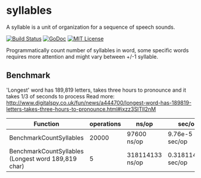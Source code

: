 # syllables
A syllable is a unit of organization for a sequence of speech sounds.

[![Build Status](https://travis-ci.org/ernestas-poskus/syllables.svg)](https://travis-ci.org/ernestas-poskus/syllables)
[![GoDoc](http://godoc.org/github.com/ernestas-poskus/syllables?status.svg)](http://godoc.org/github.com/ernestas-poskus/syllables)
[![MIT License](http://img.shields.io/badge/license-MIT-blue.svg)](http://opensource.org/licenses/MIT)

Programmatically count number of syllables in word, some specific words requires more attention and might vary between +/-1 syllable.


Benchmark
-----------------

'Longest' word has 189,819 letters, takes three hours to pronounce and it takes 1/3 of seconds to process
Read more: http://www.digitalspy.co.uk/fun/news/a444700/longest-word-has-189819-letters-takes-three-hours-to-pronounce.html#ixzz3SITIl2nM 

| Function | operations | ns/op | sec/op |
| -------- | ---------- | ----- | ------ |
| BenchmarkCountSyllables | 20000 | 97600 ns/op | 9.76e-5 sec/op |
| BenchmarkCountSyllables (Longest word 189,819 char)| 5 | 318114133 ns/op | 0.318114133 sec/op |
